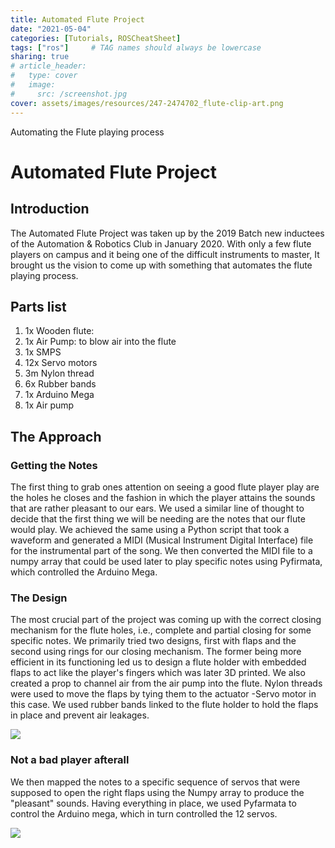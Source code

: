 ```yaml
---
title: Automated Flute Project
date: "2021-05-04"
categories: [Tutorials, ROSCheatSheet]
tags: ["ros"]     # TAG names should always be lowercase
sharing: true
# article_header:
#   type: cover
#   image:
#     src: /screenshot.jpg
cover: assets/images/resources/247-2474702_flute-clip-art.png
---
```

Automating the Flute playing process


# Automated Flute Project

## Introduction

The Automated Flute Project was taken up by the 2019 Batch new inductees of the Automation & Robotics Club in January 2020. With only a few flute players on campus and it being one of the difficult instruments to master, It brought us the vision to come up with something that automates the flute playing process.

## Parts list

1.  1x Wooden flute:
2.  1x Air Pump: to blow air into the flute
3.  1x SMPS
4.  12x Servo motors
5.  3m Nylon thread
6.  6x Rubber bands
7.  1x Arduino Mega
8.  1x Air pump

## The Approach

### Getting the Notes

The first thing to grab ones attention on seeing a good flute player play are the holes he closes and the fashion in which the player attains the sounds that are rather pleasant to our ears.
We used a similar line of thought to decide that the first thing we will be needing are the notes that our flute would play.
We achieved the same using a Python script that took a waveform and generated a MIDI (Musical Instrument Digital Interface) file for the instrumental part of the song. We then converted the MIDI file to a numpy array that could be used later to play specific notes using Pyfirmata, which controlled the Arduino Mega.

### The Design

The most crucial part of the project was coming up with the correct closing mechanism for the flute holes, i.e., complete and partial closing for some specific notes. We primarily tried two designs, first with flaps and the second using rings for our closing mechanism. The former being more efficient in its functioning led us to design a flute holder with embedded flaps to act like the player's fingers which was later 3D printed. We also created a prop to channel air from the air pump into the flute. Nylon threads were used to move the flaps by tying them to the actuator -Servo motor in this case. We used rubber bands linked to the flute holder to hold the flaps in place and prevent air leakages.

![](/static/assets/images/resources/fluteproject.jpeg)

### Not a bad player afterall

We then mapped the notes to a specific sequence of servos that were supposed to open the right flaps using the Numpy array to produce the "pleasant" sounds. Having everything in place, we used Pyfarmata to control the Arduino mega, which in turn controlled the 12 servos.

![](/assets/images/resources/fluteproject2.jpeg)